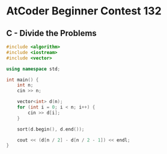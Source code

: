 # AtCoder Beginner Contest 132
## C - Divide the Problems
```cpp
#include <algorithm>
#include <iostream>
#include <vector>

using namespace std;

int main() {
    int n;
    cin >> n;

    vector<int> d(n);
    for (int i = 0; i < n; i++) {
        cin >> d[i];
    }

    sort(d.begin(), d.end());

    cout << (d[n / 2] - d[n / 2 - 1]) << endl;
}
```
